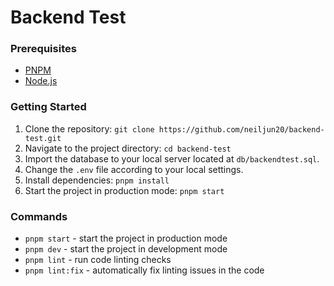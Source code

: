 # Backend Test

### Prerequisites
* [PNPM](https://pnpm.io/installation#using-npm)
* [Node.js](https://nodejs.org/en/download)

### Getting Started
1. Clone the repository: `git clone https://github.com/neiljun20/backend-test.git`
2. Navigate to the project directory: `cd backend-test`
3. Import the database to your local server located at `db/backendtest.sql`.
4. Change the `.env` file according to your local settings.
5. Install dependencies: `pnpm install`
6. Start the project in production mode: `pnpm start`

### Commands
* `pnpm start` - start the project in production mode
* `pnpm dev` - start the project in development mode
* `pnpm lint` - run code linting checks
* `pnpm lint:fix` - automatically fix linting issues in the code
